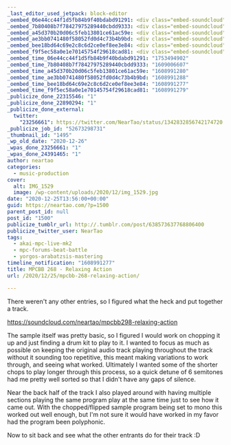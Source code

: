```yaml
---
_last_editor_used_jetpack: block-editor
_oembed_06e44cc44f1d5fb84b9f40bdabd91291: <div class="embed-soundcloud"><iframe title="MPCBB298 - Relaxing Action by NearTao" width="750" height="400" scrolling="no" frameborder="no" src="https://w.soundcloud.com/player/?visual=true&url=https%3A%2F%2Fapi.soundcloud.com%2Ftracks%2F954138238&show_artwork=true&maxheight=1000&maxwidth=750"></iframe></div>
_oembed_7b80408b7f78427975289440cbdd9333: <div class="embed-soundcloud"><iframe title="A Grave Decision by NearTao" width="500" height="400" scrolling="no" frameborder="no" src="https://w.soundcloud.com/player/?visual=true&url=https%3A%2F%2Fapi.soundcloud.com%2Ftracks%2F954502570&show_artwork=true&maxwidth=500&maxheight=750&dnt=1"></iframe></div>
_oembed_a45d370b20d06c5feb13801ce61ac59e: <div class="embed-soundcloud"><iframe title="MPCBB298 - Relaxing Action by NearTao" width="500" height="400" scrolling="no" frameborder="no" src="https://w.soundcloud.com/player/?visual=true&url=https%3A%2F%2Fapi.soundcloud.com%2Ftracks%2F954138238&show_artwork=true&maxwidth=500&maxheight=750&dnt=1"></iframe></div>
_oembed_ae3bb0741480f58052fd0d4c73b4b9bd: <div class="embed-soundcloud"><iframe title="Saturday Night Jive by NearTao" width="500" height="400" scrolling="no" frameborder="no" src="https://w.soundcloud.com/player/?visual=true&url=https%3A%2F%2Fapi.soundcloud.com%2Ftracks%2F954111511&show_artwork=true&maxwidth=500&maxheight=750&dnt=1"></iframe></div>
_oembed_bee18bd64c69e2c8c6d2ce0ef8ee3e84: <div class="embed-soundcloud"><iframe title="MPCBB298 - Relaxing Action by NearTao" width="420" height="400" scrolling="no" frameborder="no" src="https://w.soundcloud.com/player/?visual=true&url=https%3A%2F%2Fapi.soundcloud.com%2Ftracks%2F954138238&show_artwork=true&maxwidth=420&maxheight=630&dnt=1"></iframe></div>
_oembed_f9f5ec58a0e1e70145754f29618cad81: <div class="embed-soundcloud"><iframe title="MPCBB298 - Relaxing Action by NearTao" width="584" height="400" scrolling="no" frameborder="no" src="https://w.soundcloud.com/player/?visual=true&url=https%3A%2F%2Fapi.soundcloud.com%2Ftracks%2F954138238&show_artwork=true&maxwidth=584&maxheight=876&dnt=1"></iframe></div>
_oembed_time_06e44cc44f1d5fb84b9f40bdabd91291: "1753494902"
_oembed_time_7b80408b7f78427975289440cbdd9333: "1609006607"
_oembed_time_a45d370b20d06c5feb13801ce61ac59e: "1608991280"
_oembed_time_ae3bb0741480f58052fd0d4c73b4b9bd: "1608991288"
_oembed_time_bee18bd64c69e2c8c6d2ce0ef8ee3e84: "1608991277"
_oembed_time_f9f5ec58a0e1e70145754f29618cad81: "1608991279"
_publicize_done_22315546: "1"
_publicize_done_22890294: "1"
_publicize_done_external:
  twitter:
    "23256661": https://twitter.com/NearTao/status/1342832856742174720
_publicize_job_id: "52673298731"
_thumbnail_id: "1495"
_wp_old_date: "2020-12-26"
_wpas_done_23256661: "1"
_wpas_done_24391465: "1"
author: neartao
categories:
  - music-production
cover:
  alt: IMG_1529
  image: /wp-content/uploads/2020/12/img_1529.jpg
date: "2020-12-25T13:56:00+00:00"
guid: https://neartao.com/?p=1500
parent_post_id: null
post_id: "1500"
publicize_tumblr_url: http://.tumblr.com/post/638573637768806400
publicize_twitter_user: NearTao
tags:
  - akai-mpc-live-mk2
  - mpc-forums-beat-battle
  - yorgos-arabatzsis-mastering
timeline_notification: "1608991277"
title: MPCBB 268 - Relaxing Action
url: /2020/12/25/mpcbb-268-relaxing-action/

---
```

There weren't any other entries, so I figured what the heck and put together a track.

https://soundcloud.com/neartao/mpcbb298-relaxing-action

The sample itself was pretty basic, so I figured I would work on chopping it up and just finding a drum kit to play to it. I wanted to focus as much as possible on keeping the original audio track playing throughout the track without it sounding too repetitive, this meant making variations to work through, and seeing what worked. Ultimately I wanted some of the shorter chops to play longer through this process, so a quick detune of 6 semitones had me pretty well sorted so that I didn't have any gaps of silence.

Near the back half of the track I also played around with having multiple sections playing the same program play at the same time just to see how it came out. With the chopped/flipped sample program being set to mono this worked out well enough, but I'm not sure it would have worked in my favor had the program been polyphonic.

Now to sit back and see what the other entrants do for their track :D
